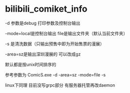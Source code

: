 # bilibili_comiket_info

-d 参数是debug 打印参数及控制台输出

-mode=local是控制台输出 file是输出文件夹（默认当前文件夹）

-s 是清洗数据（只输出预售中即为开始售票的漫展）

-area=sz是输出深圳漫展的 可以改成gz

默认都是按unix时间排序的

参考参数为 ComicS.exe -d  -area=sz -mode=file -s

linux下同理
目前没写grpc部分 有服务器托管再改daemon
